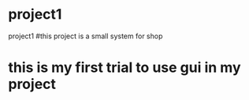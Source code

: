 # project1
project1
#this project is a small system for shop
#
# this is my first trial to use gui in my project 
